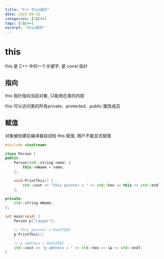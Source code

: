```yaml
---
title: "C++ this指针"
date: 2022-09-25
categories: [C&C++]
tags: [C&C++]
excerpt: "this指针"
---
```


# this

this 是 C++ 中的一个关键字, 是 const 指针

## 指向

this 指针指向当前对象, 只能用在类的内部

this 可以访问类的所有private、protected、public 属性成员

## 赋值

对象被创建后编译器自动给 this 赋值, 用户不能显式赋值

```c++
#include <iostream>

class Person {
public:
    Person(std::string name) {
        this->mName = name;
    };

    void PrintThis() {
        std::cout << "this pointer = " << std::hex << this << std::endl;
    };

private:
    std::string mName;
};

int main(void) {
    Person p{"Casper"};

    // this pointer = 0x61FEDC
    p.PrintThis();

    // p address = 0x61FEDC
    std::cout << "p address = " << std::hex << &p << std::endl;
}
```
